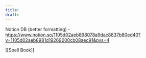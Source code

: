 ```yaml
---
title: 
draft:
---
```

Notion DB (better formatting) - https://www.notion.so/1105d02aeb898078a9dac8837b80ed40?v=1105d02aeb8981d19269000cb08aec91&pvs=4

[[Spell Book]]
